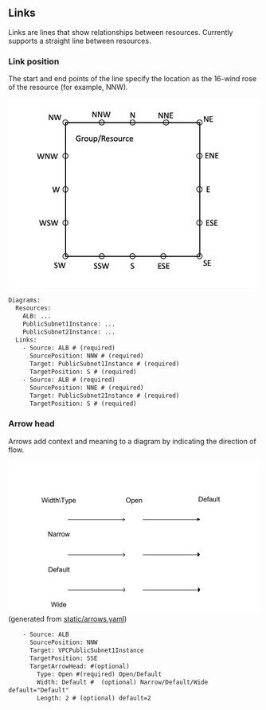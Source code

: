 ## Links

Links are lines that show relationships between resources. Currently supports a straight line between resources.

### Link position

The start and end points of the line specify the location as the 16-wind rose of the resource (for example, NNW).

![position](static/position.png)

```
Diagrams:
  Resources:
    ALB: ...
    PublicSubnet1Instance: ...
    PublicSubnet2Instance: ...
  Links:
    - Source: ALB # (required)
      SourcePosition: NNW # (required)
      Target: PublicSubnet1Instance # (required)
      TargetPosition: S # (required)
    - Source: ALB # (required)
      SourcePosition: NNE # (required)
      Target: PublicSubnet2Instance # (required)
      TargetPosition: S # (required)
```

### Arrow head

Arrows add context and meaning to a diagram by indicating the direction of flow.

![arrow head](static/arrows.png)
(generated from [static/arrows.yaml](static/arrows.yaml))

```
    - Source: ALB
      SourcePosition: NNW
      Target: VPCPublicSubnet1Instance
      TargetPosition: SSE
      TargetArrowHead: #(optional)
        Type: Open #(required) Open/Default
        Width: Default #  (optional) Narrow/Default/Wide default="Default"
        Length: 2 # (optional) default=2
```
